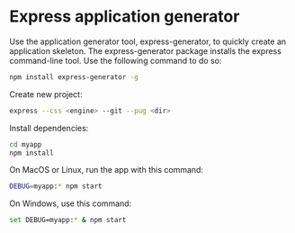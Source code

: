 # Express application generator

Use the application generator tool, express-generator, to quickly create an application skeleton.
The express-generator package installs the express command-line tool. Use the following command to do so:

```bash
npm install express-generator -g
```

Create new project:
```bash
express --css <engine> --git --pug <dir>
```

Install dependencies:
```bash
cd myapp
npm install
```

On MacOS or Linux, run the app with this command:
```bash
DEBUG=myapp:* npm start
```

On Windows, use this command:
```bash
set DEBUG=myapp:* & npm start
```